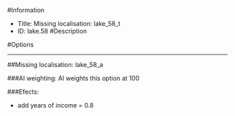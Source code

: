 #Information
 - Title: Missing localisation: lake_58_t
 - ID: lake.58
#Description

#Options

___
##Missing localisation: lake_58_a

###AI weighting:
AI weights this option at 100


###Efects:<ul><li>add years of income = 0.8</li></ul>
